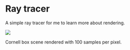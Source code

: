 # Ray tracer
A simple ray tracer for me to learn more about rendering.

![](cornell_box_100.png)

Cornell box scene rendered with 100 samples per pixel.